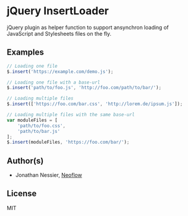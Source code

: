 # jQuery InsertLoader
jQuery plugin as helper function to support ansynchron loading of JavaScript and Stylesheets files on the fly.

## Examples
```javascript
// Loading one file
$.insert('https://example.com/demo.js');

// Loading one file with a base-url
$.insert('path/to/foo.js', 'http://foo.com/path/to/bar/');

// Loading multiple files
$.insert(['https://foo.com/bar.css', 'http://lorem.de/ipsum.js']);

// Loading multiple files with the same base-url
var moduleFiles = [
    'path/to/foo.css',
    'path/to/bar.js'
];
$.insert(moduleFiles, 'https://foo.com/bar/');
```

## Author(s)

* Jonathan Nessier, [Neoflow](https://www.neoflow.ch)

## License
MIT
